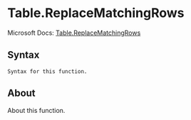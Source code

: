 ---
---

# Table.ReplaceMatchingRows

Microsoft Docs: [Table.ReplaceMatchingRows](https://docs.microsoft.com/en-us/powerquery-m/table-replacematchingrows)

## Syntax

```
Syntax for this function.
```

## About

About this function.

